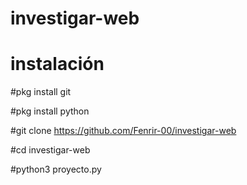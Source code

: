 # investigar-web
# instalación
#pkg install git

#pkg install python

#git clone https://github.com/Fenrir-00/investigar-web

#cd investigar-web

#python3 proyecto.py
